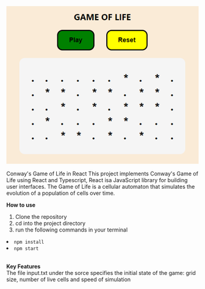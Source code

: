 <p align="center">
  <img src="https://github.com/EliasW/game-of-life/blob/master/src/game-of-life.png" alt="[Conway's Game of Life in React]">
</p>

Conway's Game of Life in React
This project implements Conway's Game of Life using React and Typescript, React isa JavaScript library for building user interfaces. The Game of Life is a cellular automaton that simulates the evolution of a population of cells over time.

<strong>How to use </strong> <br>

<ol type="1">
      <li>Clone the repository</li>
      <li>cd into the project directory </li>
      <li>run the following commands in your terminal</li>
   </ol>
      <li><code>npm install</code></li>
      <li><code>npm start</code></li>
      <br>

<strong>Key Features </strong> <br>
The file input.txt under the sorce specifies the initial state of the game:
grid size, number of live cells and speed of simulation
